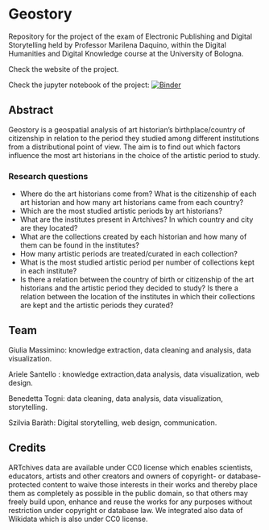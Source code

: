 # Geostory
Repository for the project of the exam of  Electronic Publishing and Digital Storytelling held by Professor Marilena Daquino, within the Digital Humanities and Digital Knowledge course at the University of Bologna.

Check the website<link al sito> of the project.

Check the jupyter notebook of the project: [![Binder](https://mybinder.org/badge_logo.svg)](https://mybinder.org/v2/gh/Geostory-Artelling/geostory/HEAD)
## Abstract
Geostory is a geospatial analysis of art historian’s birthplace/country of citizenship in relation to the period they studied among different institutions from a distributional point of view. The aim is to find out which factors influence the most art historians in the choice of the artistic period to study. 

### Research questions
- Where do the art historians come from? What is the citizenship of each art historian and how many art historians came from each country?
- Which are the most studied artistic periods by art historians?
- What are the institutes present in Artchives? In which country and city are they located?
- What are the collections created by each historian and how many of them can be found in the institutes? 
- How many artistic periods are treated/curated in each collection?
- What is the most studied artistic period per number of collections kept in each institute? 
- Is there a relation between the country of birth or citizenship of the art historians and the artistic period they decided to study? Is there a relation between the location of the institutes in which their collections are kept and the artistic periods they curated?


## Team
Giulia Massimino: knowledge extraction, data cleaning and analysis, data visualization.

Ariele Santello : knowledge extraction,data analysis, data visualization, web design.

Benedetta Togni: data cleaning, data analysis, data visualization, storytelling.

Szilvia Baràth: Digital storytelling, web design, communication.
   
## Credits
ARTchives data are available under CC0 license which enables scientists, educators, artists and other creators and owners of copyright- or database-protected content to waive those interests in their works and thereby place them as completely as possible in the public domain, so that others may freely build upon, enhance and reuse the works for any purposes without restriction under copyright or database law. We integrated also data of Wikidata which is also under CC0 license.
